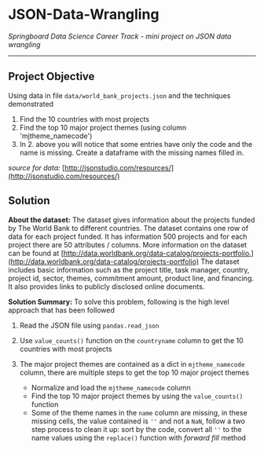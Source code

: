 # JSON-Data-Wrangling
_Springboard Data Science Career Track - mini project on JSON data wrangling_
*****

Project Objective
-------------
Using data in file `data/world_bank_projects.json` and the techniques demonstrated
1. Find the 10 countries with most projects
2. Find the top 10 major project themes (using column 'mjtheme_namecode')
3. In 2. above you will notice that some entries have only the code and the name is missing. Create a dataframe with the missing names filled in.

_source for data:_
[http://jsonstudio.com/resources/](http://jsonstudio.com/resources/)

Solution
--------
**About the dataset:** The dataset gives information about the projects funded by The World Bank to different countries. The dataset contains 
one row of data for each project funded. It has information 500 projects and for each project there are 50 attributes / columns. More
information on the dataset can be found at [http://data.worldbank.org/data-catalog/projects-portfolio.](http://data.worldbank.org/data-catalog/projects-portfolio) 
The dataset includes basic information such as the project title, task manager, country, project id, sector, themes, commitment amount, product line, and financing. It also provides links to publicly disclosed online documents.

**Solution Summary:** To solve this problem, following is the high level approach that has been followed
1. Read the JSON file using <code>pandas.read_json</code>
2. Use <code>value_counts()</code> function on the `countryname` column to get the 10 countries with most projects
3. The major project themes are contained as a dict in `mjtheme_namecode` column, there are multiple steps to get the top 10 major project themes
  
    - Normalize and load the `mjtheme_namecode` column
    - Find the top 10 major project themes by using the <code>value_counts()</code> function
    - Some of the theme names in the <code>name</code> column are missing, in these missing cells, the value contained is `''` and not a <code>NaN</code>, follow a two step process to clean it up: sort by the code, convert all `''` to  the name values using the <code>replace()</code> function with _forward fill_ method
